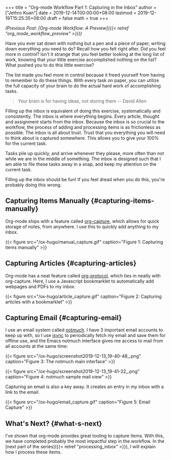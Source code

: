 +++
title = "Org-mode Workflow Part 1: Capturing in the Inbox"
author = ["Jethro Kuan"]
date = 2019-12-14T00:00:00+08:00
lastmod = 2019-12-19T15:25:35+08:00
draft = false
math = true
+++

_(Previous Post: [Org-mode Workflow: A Preview]({{< relref "org_mode_workflow_preview" >}}))_

Have you ever sat down with nothing but a pen and a piece of paper,
writing down everything you need to do? Recall how you felt right
after. Did you feel more in control? Isn't it strange that you feel
better looking at the long list of work, knowing that your little
exercise accomplished nothing on the list? What pushed you to do this
little exercise?

The list made you feel more in control because it freed yourself from
having to remember to do these things. With every task on paper, you
can utilize the full capacity of your brain to do the actual hard work
of accomplishing tasks.

> Your brain is for having ideas, not storing them -- David Allen

Filling up the inbox is equivalent of doing this exercise,
systematically and consistently. The inbox is where everything begins.
Every article, thought and assignment starts from the inbox. Because
the inbox is so crucial to the workflow, the process of adding and
processing items is as frictionless as possible. The inbox is all
about trust. Trust that you everything you will need to think about is
captured somewhere. This allows you to give your 100% for the current
task.

Tasks pile up quickly, and arrive whenever they please, more often
than not while we are in the middle of something. The inbox is
designed such that I am able to file these tasks away in a snap, and
keep my attention on the current task.

Filling up the inbox should be fun! If you feel dread when you do
this, you're probably doing this wrong.


## Capturing Items Manually {#capturing-items-manually}

Org-mode ships with a feature called [org-capture](https://orgmode.org/manual/Capture.html), which allows for
quick storage of notes, from anywhere. I use this to quickly add
anything to my inbox.

{{< figure src="/ox-hugo/manual_capture.gif" caption="Figure 1: Capturing items manually" >}}


## Capturing Articles {#capturing-articles}

Org-mode has a neat feature called [org-protocol](https://orgmode.org/worg/org-contrib/org-protocol.html), which ties in
neatly with org-capture. Here, I use a Javascript bookmarklet to
automatically add webpages and PDFs to my inbox.

{{< figure src="/ox-hugo/article_capture.gif" caption="Figure 2: Capturing articles with a bookmarklet" >}}


## Capturing Email {#capturing-email}

I use an email system called [notmuch](https://notmuchmail.org/). I have 3 important email
accounts to keep up with, so I use [isync](http://isync.sourceforge.net/) to periodically fetch my
email and save them for offline use, and the Emacs notmuch interface
gives me access to mail from all accounts at the same time:

{{< figure src="/ox-hugo/screenshot2019-12-13_19-40-48_.png" caption="Figure 3: The notmuch main interface" >}}

{{< figure src="/ox-hugo/screenshot2019-12-13_19-41-22_.png" caption="Figure 4: notmuch sample mail view" >}}

Capturing an email is also a key away. It creates an entry in my inbox
with a link to the email.

{{< figure src="/ox-hugo/email_capture.gif" caption="Figure 5: Email Capture" >}}


## What's Next? {#what-s-next}

I've shown that org-mode provides great tooling to capture items. With
this, we have completed probably the most impactful step in the
workflow. In the [next part of the series]({{< relref "processing_inbox" >}}), I will explain how I process
these items.

